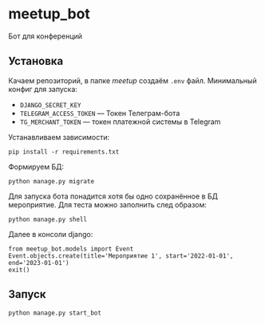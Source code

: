 # meetup_bot
Бот для конференций

## Установка 

Качаем репозиторий, в папке *meetup* создаём `.env` файл. Минимальный конфиг для запуска:
- `DJANGO_SECRET_KEY`
- `TELEGRAM_ACCESS_TOKEN` — Токен Телеграм-бота
- `TG_MERCHANT_TOKEN` — токен платежной системы в Telegram

Устанавливаем зависимости:
```
pip install -r requirements.txt
```

Формируем БД:
```
python manage.py migrate
```

Для запуска бота понадится хотя бы одно сохранённое в БД мероприятие. Для теста можно заполнить след образом:
```
python manage.py shell
```
Далее в консоли django:
```
from meetup_bot.models import Event
Event.objects.create(title='Мероприятие 1', start='2022-01-01', end='2023-01-01')
exit()
```



## Запуск
```
python manage.py start_bot
```
